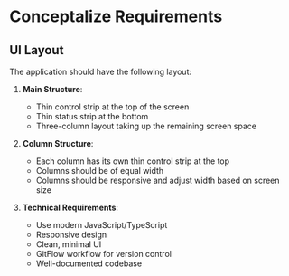 # Conceptalize Requirements

## UI Layout

The application should have the following layout:

1. **Main Structure**:
   - Thin control strip at the top of the screen
   - Thin status strip at the bottom
   - Three-column layout taking up the remaining screen space

2. **Column Structure**:
   - Each column has its own thin control strip at the top
   - Columns should be of equal width
   - Columns should be responsive and adjust width based on screen size

3. **Technical Requirements**:
   - Use modern JavaScript/TypeScript
   - Responsive design
   - Clean, minimal UI
   - GitFlow workflow for version control
   - Well-documented codebase
